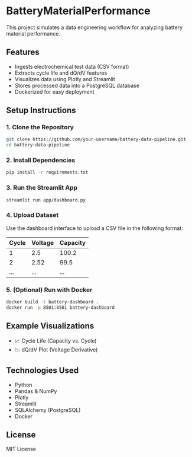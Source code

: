# BatteryMaterialPerformance
This project simulates a data engineering workflow for analyzing battery material performance.

## Features
- Ingests electrochemical test data (CSV format)
- Extracts cycle life and dQ/dV features
- Visualizes data using Plotly and Streamlit
- Stores processed data into a PostgreSQL database
- Dockerized for easy deployment

## Setup Instructions

### 1. Clone the Repository
```bash
git clone https://github.com/your-username/battery-data-pipeline.git
cd battery-data-pipeline
```

### 2. Install Dependencies
```bash
pip install -r requirements.txt
```

### 3. Run the Streamlit App
```bash
streamlit run app/dashboard.py
```

### 4. Upload Dataset
Use the dashboard interface to upload a CSV file in the following format:

| Cycle | Voltage | Capacity |
|-------|---------|----------|
| 1     | 2.5     | 100.2    |
| 2     | 2.52    | 99.5     |
| ...   | ...     | ...      |

### 5. (Optional) Run with Docker
```bash
docker build -t battery-dashboard .
docker run -p 8501:8501 battery-dashboard
```

## Example Visualizations
- 📈 Cycle Life (Capacity vs. Cycle)
- 📉 dQ/dV Plot (Voltage Derivative)

## Technologies Used
- Python
- Pandas & NumPy
- Plotly
- Streamlit
- SQLAlchemy (PostgreSQL)
- Docker

## License
MIT License
